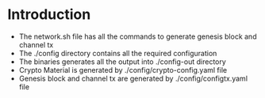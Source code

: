 # Introduction

- The network.sh file has all the commands to generate genesis block and channel tx
- The ./config directory contains all the required configuration
- The binaries generates all the output into ./config-out directory
- Crypto Material is generated by ./config/crypto-config.yaml file
- Genesis block and channel tx are generated by ./config/configtx.yaml file
